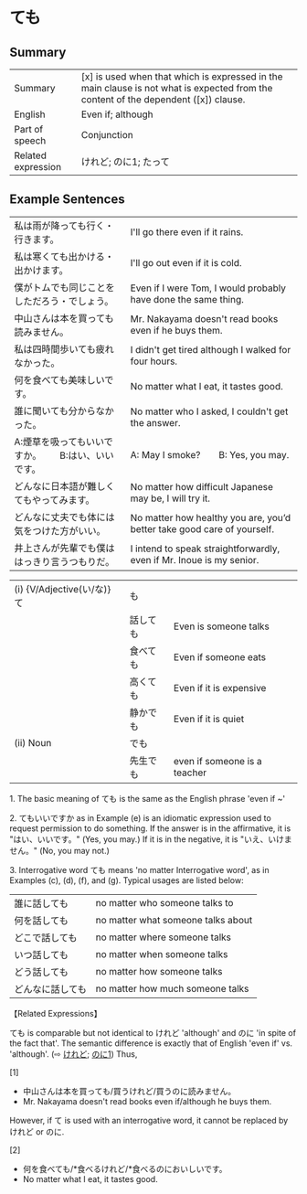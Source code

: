 # ても

## Summary

<table><tr>   <td>Summary</td>   <td>[x] is used when that which is expressed in the main clause is not what is expected from the content of the dependent ([x]) clause.</td></tr><tr>   <td>English</td>   <td>Even if; although</td></tr><tr>   <td>Part of speech</td>   <td>Conjunction</td></tr><tr>   <td>Related expression</td>   <td>けれど; のに1; たって</td></tr></table>

## Example Sentences

<table><tr>   <td>私は雨が降っても行く・行きます。</td>   <td>I'll go there even if it rains.</td></tr><tr>   <td>私は寒くても出かける・出かけます。</td>   <td>I'll go out even if it is cold.</td></tr><tr>   <td>僕がトムでも同じことをしただろう・でしょう。</td>   <td>Even if I were Tom, I would probably have done the same thing.</td></tr><tr>   <td>中山さんは本を買っても読みません。</td>   <td>Mr. Nakayama doesn't read books even if he buys them.</td></tr><tr>   <td>私は四時間歩いても疲れなかった。</td>   <td>I didn't get tired although I walked for four hours.</td></tr><tr>   <td>何を食べても美味しいです。</td>   <td>No matter what I eat, it tastes good.</td></tr><tr>   <td>誰に聞いても分からなかった。</td>   <td>No matter who I asked, I couldn't get the answer.</td></tr><tr>   <td>A:煙草を吸ってもいいですか。  B:はい、いいです。</td>   <td>A: May I smoke?&emsp;&emsp;B: Yes, you may.</td></tr><tr>   <td>どんなに日本語が難しくてもやってみます。</td>   <td>No matter how difficult Japanese may be, I will try it.</td></tr><tr>   <td>どんなに丈夫でも体には気をつけた方がいい。</td>   <td>No matter how healthy you are, you’d better take good care of yourself.</td></tr><tr>   <td>井上さんが先輩でも僕ははっきり言うつもりだ。</td>   <td>I intend to speak straightforwardly, even if Mr. Inoue is my senior.</td></tr></table>

<table class="table"> <tbody><tr class="tr head"> <td class="td"><span class="numbers">(i)</span> <span> <span class="bold">{V/Adjective(い/な)} て</span></span></td> <td class="td"><span class="concept">も</span> </td> <td class="td"><span>&nbsp;</span></td> </tr> <tr class="tr"> <td class="td"><span>&nbsp;</span></td> <td class="td"><span>話し<span class="concept">ても</span></span> </td> <td class="td"><span>Even is someone talks</span></td> </tr> <tr class="tr"> <td class="td"><span>&nbsp;</span></td> <td class="td"><span>食べ<span class="concept">ても</span></span> </td> <td class="td"><span>Even if someone eats</span></td> </tr> <tr class="tr"> <td class="td"><span>&nbsp;</span></td> <td class="td"><span>高く<span class="concept">ても</span></span> </td> <td class="td"><span>Even if it is expensive</span></td> </tr> <tr class="tr head"> <td class="td"><span class="numbers">&nbsp;</span></td> <td class="td"><span>静か</span><span class="concept">でも</span><span class="concept"> </span></td> <td class="td"><span>Even if it is quiet</span></td> </tr> <tr class="tr head"> <td class="td"><span class="numbers">(ii)</span> <span class="bold"><span> Noun</span> </span></td> <td class="td"><span class="concept">でも</span> </td> <td class="td"><span>&nbsp;</span></td> </tr> <tr class="tr"> <td class="td"><span>&nbsp;</span></td> <td class="td"><span>先生<span class="concept">でも</span></span> </td> <td class="td"><span>even if someone is a teacher</span></td> </tr> </tbody></table>

<p>1. The basic meaning of <span class="cloze">ても</span> is the same as the English phrase 'even if ~'</p>  <p>2. <span class="cloze">ても</span>いいですか as in Example (e) is an idiomatic expression used to request permission to do something. If the answer is in the affirmative, it is "はい、いいです。" (Yes, you may.) If it is in the negative, it is "いえ、いけません。" (No, you may not.)</p>  <p>3. Interrogative word <span class="cloze">ても</span> means 'no matter Interrogative word', as in Examples (c), (d), (f), and (g). Typical usages are listed below:</p>  <table class="table"> <tbody> <tr class="tr"> <td class="td">誰に話し<span class="cloze">ても</span></td> <td class="td">no matter who someone talks to</td> </tr> <tr class="tr"> <td class="td">何を話し<span class="cloze">ても</span></td> <td class="td">no matter what someone talks about</td> </tr> <tr class="tr"> <td class="td">どこで話し<span class="cloze">ても</span></td> <td class="td">no matter where someone talks</td> </tr> <tr class="tr"> <td class="td">いつ話し<span class="cloze">ても</span></td> <td class="td">no matter when someone talks</td> </tr> <tr class="tr"> <td class="td">どう話し<span class="cloze">ても</span></td> <td class="td">no matter how someone talks</td> </tr> <tr class="tr"> <td class="td">どんなに話し<span class="cloze">ても</span></td> <td class="td">no matter how much someone talks</td> </tr> </tbody> </table>  <p>【Related Expressions】</p>  <p><span class="cloze">ても</span> is comparable but not identical to けれど 'although' and のに 'in spite of the fact that'. The semantic difference is exactly that of English 'even if' vs. 'although'. (⇨ <a href="#㊦ けれども">けれど</a>; <a href="#㊦ のに (1)">のに1</a>) Thus,</p>  <p>[1]</p>  <ul> <li>中山さんは本を買っ<span class="cloze">ても</span>/買うけれど/買うのに読みません。</li> <li>Mr. Nakayama doesn't read books even if/although he buys them.</li> </ul>  <p>However, if て is used with an interrogative word, it cannot be replaced by けれど or のに.</p>  <p>[2]</p>  <ul> <li>何を食べ<span class="cloze">ても</span>/*食べるけれど/*食べるのにおいしいです。</li> <li>No matter what I eat, it tastes good.</li> </ul>

